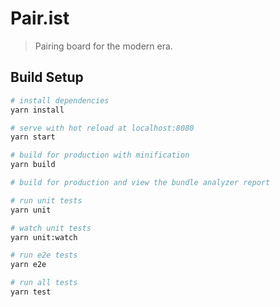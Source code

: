 # Pair.ist

> Pairing board for the modern era.

## Build Setup

``` bash
# install dependencies
yarn install

# serve with hot reload at localhost:8080
yarn start

# build for production with minification
yarn build

# build for production and view the bundle analyzer report

# run unit tests
yarn unit

# watch unit tests
yarn unit:watch

# run e2e tests
yarn e2e

# run all tests
yarn test
```

